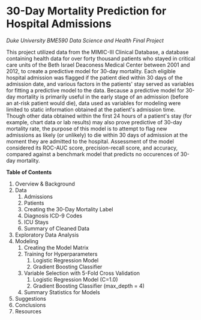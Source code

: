 # 30-Day Mortality Prediction for Hospital Admissions
*Duke University BME590 Data Science and Health Final Project*

This project utilized data from the MIMIC-III Clinical Database, a database containing health data for over forty thousand patients who stayed in critical care units of the Beth Israel Deaconess Medical Center between 2001 and 2012, to create a predictive model for 30-day mortality. Each eligible hospital admission was flagged if the patient died within 30 days of the admission date, and various factors in the patients' stay served as variables for fitting a predictive model to the data. Because a predictive model for 30-day mortality is primarily useful in the early stage of an admission (before an at-risk patient would die), data used as variables for modeling were limited to static information obtained at the patient's admission time. Though other data obtained within the first 24 hours of a patient's stay (for example, chart data or lab results) may also prove predictive of 30-day mortality rate, the purpose of this model is to attempt to flag new admissions as likely (or unlikely) to die within 30 days of admission at the moment they are admitted to the hospital. Assessment of the model considered its ROC-AUC score, precision-recall score, and accuracy, compared against a benchmark model that predicts no occurences of 30-day mortality.

**Table of Contents**
1. Overview & Background
2. Data
    1. Admissions
    2. Patients
    3. Creating the 30-Day Mortality Label
    4. Diagnosis ICD-9 Codes
    5. ICU Stays
    6. Summary of Cleaned Data
3. Exploratory Data Analysis
4. Modeling
    1. Creating the Model Matrix
    2. Training for Hyperparameters
        1. Logistic Regression Model
        2. Gradient Boosting Classifier
    3. Variable Selection with 5-Fold Cross Validation
        1. Logistic Regression Model (C=1.0)
        2. Gradient Boosting Classifier (max_depth = 4)
    4. Summary Statistics for Models
5. Suggestions
6. Conclusions
7. Resources
